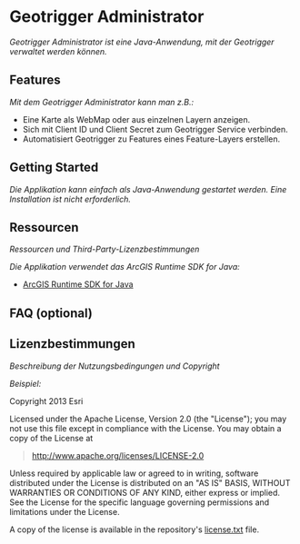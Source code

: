 # **Geotrigger Administrator**

*Geotrigger Administrator ist eine Java-Anwendung, mit der Geotrigger verwaltet werden können.*


## **Features**
*Mit dem Geotrigger Administrator kann man z.B.:*

* Eine Karte als WebMap oder aus einzelnen Layern anzeigen.
* Sich mit Client ID und Client Secret zum Geotrigger Service verbinden.
* Automatisiert Geotrigger zu Features eines Feature-Layers erstellen.

## **Getting Started**
*Die Applikation kann einfach als Java-Anwendung gestartet werden. Eine Installation ist nicht erforderlich.*


## **Ressourcen**
*Ressourcen und Third-Party-Lizenzbestimmungen*

*Die Applikation verwendet das ArcGIS Runtime SDK for Java:*

* [ArcGIS Runtime SDK for Java](https://developers.arcgis.com/java/ "")

## **FAQ (optional)**


## **Lizenzbestimmungen**
*Beschreibung der Nutzungsbedingungen und Copyright*

*Beispiel:*

Copyright 2013 Esri

Licensed under the Apache License, Version 2.0 (the "License");
you may not use this file except in compliance with the License.
You may obtain a copy of the License at

> http://www.apache.org/licenses/LICENSE-2.0

Unless required by applicable law or agreed to in writing, software
distributed under the License is distributed on an "AS IS" BASIS,
WITHOUT WARRANTIES OR CONDITIONS OF ANY KIND, either express or implied.
See the License for the specific language governing permissions and
limitations under the License.

A copy of the license is available in the repository's [license.txt]( https://raw.github.com/Esri/esri-leaflet/master/license.txt) file.
